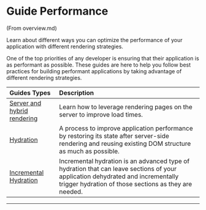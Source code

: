 # Guide Performance

(From overview.md)

<docs-decorative-header title="Server-side & hybrid rendering" imgSrc="adev/src/assets/images/overview.svg"> <!-- markdownlint-disable-line -->
Learn about different ways you can optimize the performance of your application with different rendering strategies.
</docs-decorative-header>

One of the top priorities of any developer is ensuring that their application is as performant as possible. These guides are here to help you follow best practices for building performant applications by taking advantage of different rendering strategies.

| Guides Types                              | Description                                                                                                |
| :---------------------------------------- | :--------------------------------------------------------------------------------------------------------- |
| [Server and hybrid rendering](/guide/ssr) | Learn how to leverage rendering pages on the server to improve load times.                                 |
| [Hydration](/guide/hydration)             | A process to improve application performance by restoring its state after server-side rendering and reusing existing DOM structure as much as possible. |
| [Incremental Hydration](/guide/incremental-hydration) | Incremental hydration is an advanced type of hydration that can leave sections of your application dehydrated and incrementally trigger hydration of those sections as they are needed. |

---